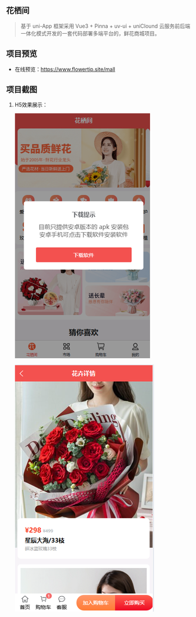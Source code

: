 ## 花栖间
> 基于 uni-App 框架采用 Vue3 + Pinna + uv-ui + uniClound 云服务前后端一体化模式开发的一套代码部署多端平台的，鲜花商城项目。

## 项目预览
  - 在线预览：https://www.flowertip.site/mall

## 项目截图

1. H5效果展示：

    ![首页](docs/image.png)

    ![商品详情](docs/detail.png)